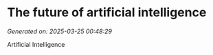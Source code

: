 # The future of artificial intelligence

*Generated on: 2025-03-25 00:48:29*

Artificial Intelligence
